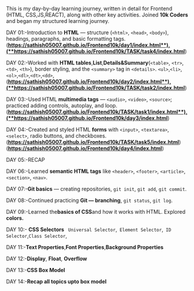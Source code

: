 This is my day-by-day learning journey, written in detail for Frontend (HTML, CSS,JS,REACT), along with other key activities.
Joined **10k Coders** and began my structured learning journey.

DAY 01:-Introduction to **HTML** — structure (`<html>`, `<head>`, `<body>`), headings, paragraphs, and basic formatting tags.  
(**https://sathish05007.github.io/Frontend10k/day1/index.html**),(**https://sathish05007.github.io/Frontend10k/TASK/task4/index.html**)

DAY 02:-Worked with **HTML tables**,**List**,**Details&Summary**(`<table>`, `<tr>`, `<td>`, `<th>`), border styling, and the `<summary>` tag in `<details>`. `<ul>`,`<li>`,`<ol>`,`<dl>`,`<dt>`,`<dd>`,
(**https://sathish05007.github.io/Frontend10k/day2/index.html**),(**https://sathish05007.github.io/Frontend10k/TASK/task2/index.html**)

DAY 03:-Used HTML **multimedia tags** — `<audio>`, `<video>`, `<source>`; practiced adding controls, autoplay, and loop.(**https://sathish05007.github.io/Frontend10k/TASK/task1/index.html**),(**https://sathish05007.github.io/Frontend10k/day3/index.html**)

DAY 04:-Created and styled HTML **forms** with `<input>`, `<textarea>`, `<select>`, radio buttons, and checkboxes. (**https://sathish05007.github.io/Frontend10k/TASK/task5/index.html**)
(**https://sathish05007.github.io/Frontend10k/day4/index.html**)

DAY 05:-RECAP

DAY 06:-Learned **semantic HTML tags** like `<header>`, `<footer>`, `<article>`, `<section>`, `<nav>`.  

DAY 07:-**Git basics** — creating repositories, `git init`, `git add`, `git commit`. 

DAY 08:-Continued practicing **Git — branching**, `git status`, `git log`. 

DAY 09:-Learned the**basics of CSS**and how it works with HTML.
Explored **colors.**

DAY 10:- **CSS Selectors** ` Universal Selector`,` Element Selector`,` ID Selector`,`Class Selector`,

DAY 11:-**Text Properties**,**Font Properties**,**Background Properties**

DAY 12:-**Display**, **Float**, **Overflow**

DAY 13:-**CSS Box Model**

DAY 14:-**Recap all topics upto box model**
